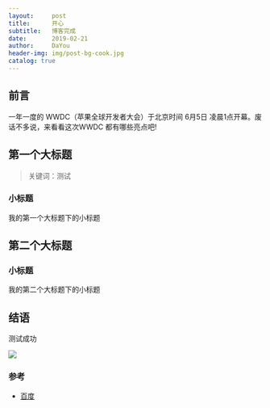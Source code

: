 ```yaml
---
layout:     post
title:      开心
subtitle:   博客完成
date:       2019-02-21
author:     DaYou
header-img: img/post-bg-cook.jpg
catalog: true
---
```


## 前言

一年一度的 WWDC（苹果全球开发者大会）于北京时间 6月5日 凌晨1点开幕。废话不多说，来看看这次WWDC 都有哪些亮点吧!

## 第一个大标题

>关键词：测试

### 小标题

我的第一个大标题下的小标题

## 第二个大标题

### 小标题

我的第二个大标题下的小标题

## 结语

测试成功

![](https://images.ifanr.cn/wp-content/uploads/2018/06/WWDC-56.jpg)

### 参考

- [百度](https://www.baidu.com)